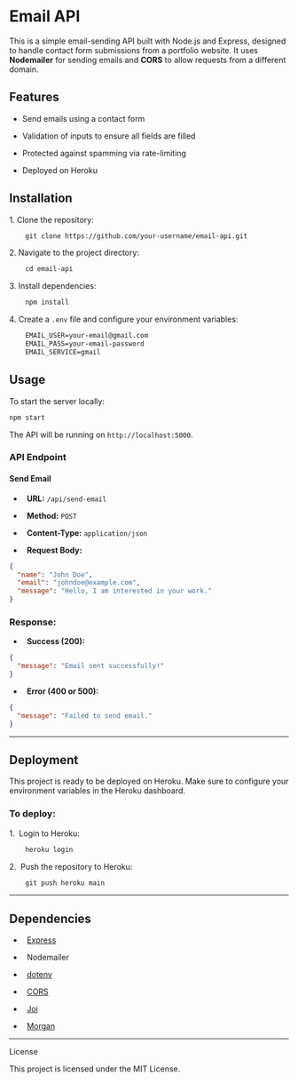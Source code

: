 # Email API

This is a simple email-sending API built with Node.js and Express, designed to handle contact form submissions from a portfolio website. It uses **Nodemailer** for sending emails and **CORS** to allow requests from a different domain.

## Features

- Send emails using a contact form

- Validation of inputs to ensure all fields are filled

- Protected against spamming via rate-limiting

- Deployed on Heroku

## Installation

1\. Clone the repository:

```bash
    git clone https://github.com/your-username/email-api.git
```

2\. Navigate to the project directory:

```bash
    cd email-api
```

3\. Install dependencies:

```bash
    npm install
```

4\. Create a `.env` file and configure your environment variables:

```bash
    EMAIL_USER=your-email@gmail.com
    EMAIL_PASS=your-email-password
    EMAIL_SERVICE=gmail
```

## Usage

To start the server locally:

```bash
npm start
```


The API will be running on `http://localhost:5000`.

### API Endpoint

#### Send Email

-   **URL:** `/api/send-email`

-   **Method:** `POST`

-   **Content-Type:** `application/json`

-   **Request Body:**

```json
{
  "name": "John Doe",
  "email": "johndoe@example.com",
  "message": "Hello, I am interested in your work."
}
```


### Response:

-   **Success (200):**

```json
{
  "message": "Email sent successfully!"
}
```


-   **Error (400 or 500):**

```json
{
  "message": "Failed to send email."
}
```

----------

## Deployment

This project is ready to be deployed on Heroku. Make sure to configure your environment variables in the Heroku dashboard.

### To deploy:

1\.  Login to Heroku:

```bash
    heroku login
```

2\.  Push the repository to Heroku:

```bash
    git push heroku main
```

------------

## Dependencies

-   [Express](https://expressjs.com/)

-   Nodemailer

-   [dotenv](https://github.com/motdotla/dotenv)

-   [CORS](https://github.com/expressjs/cors)

-   [Joi](https://joi.dev/)

-   [Morgan](https://github.com/expressjs/morgan)

-------

License

This project is licensed under the MIT License.
